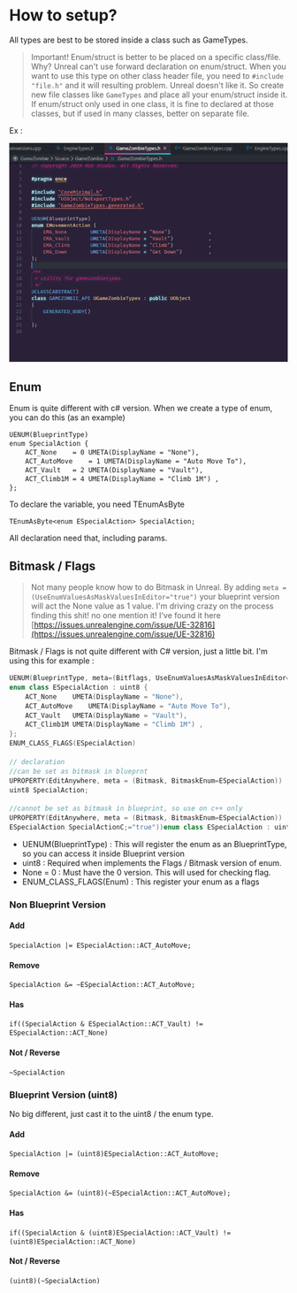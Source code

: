 # How to setup?

All types are best to be stored inside a class such as GameTypes.

>Important! Enum/struct is better to be placed on a specific class/file. Why? Unreal can't use forward declaration on enum/struct. When you want to use this type on other class header file, you need to `#include "file.h"` and it will resulting problem. Unreal doesn't like it. So create new file classes like `GameTypes` and place all your enum/struct inside it. If enum/struct only used in one class, it is fine to declared at those classes, but if used in many classes, better on separate file.

Ex :

![enumbitmask_1](img/enumbitmask_1.png)

## Enum

Enum is quite different with c# version. When we create a type of enum, you can do this (as an example)

```
UENUM(BlueprintType)
enum SpecialAction {
	ACT_None	= 0	UMETA(DisplayName = "None"),
	ACT_AutoMove	= 1	UMETA(DisplayName = "Auto Move To"),
	ACT_Vault	= 2	UMETA(DisplayName = "Vault"),
	ACT_Climb1M	= 4	UMETA(DisplayName = "Climb 1M")	,
};
```

To declare the variable, you need TEnumAsByte

```
TEnumAsByte<enum ESpecialAction> SpecialAction;
```

All declaration need that, including params.

## Bitmask / Flags

> Not many people know how to do Bitmask in Unreal. By adding
`meta = (UseEnumValuesAsMaskValuesInEditor="true")`
your blueprint version will act the None value as 1 value.
I'm driving crazy on the process finding this shit! no one mention it! I've found it here
[https://issues.unrealengine.com/issue/UE-32816](https://issues.unrealengine.com/issue/UE-32816)

Bitmask / Flags is not quite different with C# version, just a little bit. I'm using this for example :

```cpp
UENUM(BlueprintType, meta=(Bitflags, UseEnumValuesAsMaskValuesInEditor="true"))
enum class ESpecialAction : uint8 {
	ACT_None	UMETA(DisplayName = "None"),
	ACT_AutoMove	UMETA(DisplayName = "Auto Move To"),
	ACT_Vault	UMETA(DisplayName = "Vault"),
	ACT_Climb1M	UMETA(DisplayName = "Climb 1M")	,
};
ENUM_CLASS_FLAGS(ESpecialAction)

// declaration
//can be set as bitmask in blueprnt
UPROPERTY(EditAnywhere, meta = (Bitmask, BitmaskEnum=ESpecialAction))
uint8 SpecialAction;

//cannot be set as bitmask in blueprint, so use on c++ only
UPROPERTY(EditAnywhere, meta = (Bitmask, BitmaskEnum=ESpecialAction))
ESpecialAction SpecialActionC;="true"))enum class ESpecialAction : uint8 {	ACT_None	UMETA(DisplayName = "None"),	ACT_AutoMove	UMETA(DisplayName = "Auto Move To"),	ACT_Vault	UMETA(DisplayName = "Vault"),	ACT_Climb1M	UMETA(DisplayName = "Climb 1M")	,};ENUM_CLASS_FLAGS(ESpecialAction)// declaration//can be set as bitmask in blueprntUPROPERTY(EditAnywhere, meta = (Bitmask, BitmaskEnum=ESpecialAction))uint8 SpecialAction;//cannot be set as bitmask in blueprint, so use on c++ onlyUPROPERTY(EditAnywhere, meta = (Bitmask, BitmaskEnum=ESpecialAction))ESpecialAction SpecialActionC;
```

- UENUM(BlueprintType) : This will register the enum as an BlueprintType, so you can access it inside Blueprint version
- uint8 : Required when implements the Flags / Bitmask version of enum.
- None = 0 : Must have the 0 version. This will used for checking flag.
- ENUM_CLASS_FLAGS(Enum) : This register your enum as a flags

### Non Blueprint Version

#### Add

```
SpecialAction |= ESpecialAction::ACT_AutoMove;
```

#### Remove

```
SpecialAction &= ~ESpecialAction::ACT_AutoMove;
```

#### Has

```
if((SpecialAction & ESpecialAction::ACT_Vault) != ESpecialAction::ACT_None)
```

#### Not / Reverse

```
~SpecialAction
```

### Blueprint Version (uint8)

No big different, just cast it to the uint8 / the enum type.

#### Add

```
SpecialAction |= (uint8)ESpecialAction::ACT_AutoMove;
```

#### Remove

```
SpecialAction &= (uint8)(~ESpecialAction::ACT_AutoMove);
```

#### Has

```
if((SpecialAction & (uint8)ESpecialAction::ACT_Vault) != (uint8)ESpecialAction::ACT_None)
```

#### Not / Reverse

```
(uint8)(~SpecialAction)
```